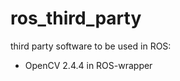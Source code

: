 ros_third_party
===============

third party software to be used in ROS:

- OpenCV 2.4.4 in ROS-wrapper
